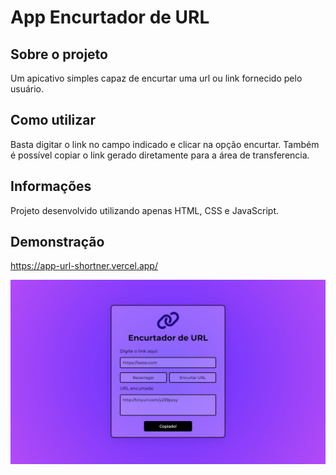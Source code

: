 # App Encurtador de URL

## Sobre o projeto

Um apicativo simples capaz de encurtar uma url ou link fornecido pelo usuário.

## Como utilizar

Basta digitar o link no campo indicado e clicar na opção encurtar. Também é possível copiar o link gerado diretamente para a área de transferencia.

## Informações

Projeto desenvolvido utilizando apenas HTML, CSS e JavaScript.

## Demonstração

https://app-url-shortner.vercel.app/

<img src="screenshot.jpg"/>
